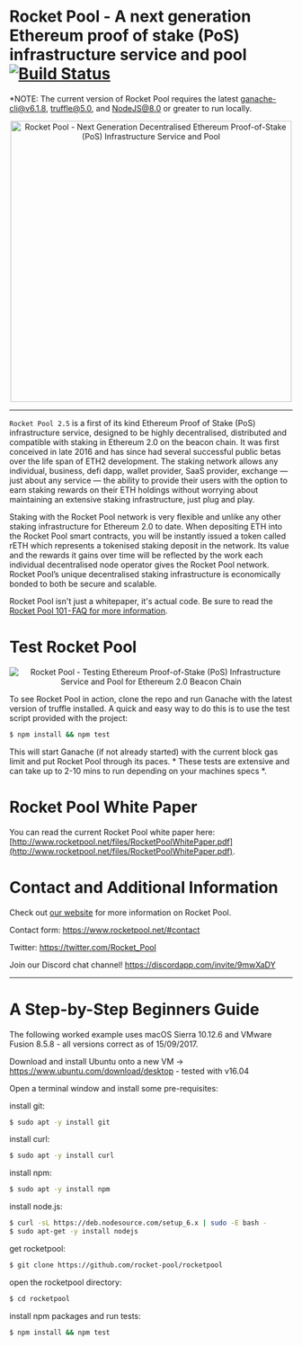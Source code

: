 # Rocket Pool - A next generation Ethereum proof of stake (PoS) infrastructure service and pool [![Build Status](https://travis-ci.org/rocket-pool/rocketpool.svg?branch=master)](https://travis-ci.org/rocket-pool/rocketpool)

*NOTE: The current version of Rocket Pool requires the latest [ganache-cli@v6.1.8](https://github.com/trufflesuite/ganache-cli), [truffle@5.0](https://github.com/trufflesuite/truffle), and [NodeJS@8.0](https://nodejs.org/en/download/package-manager/) or greater to run locally.

<p align="center">
  <img src="https://raw.githubusercontent.com/rocket-pool/rocketpool/master/images/logo.png?raw=true" alt="Rocket Pool - Next Generation Decentralised Ethereum Proof-of-Stake (PoS) Infrastructure Service and Pool" width="500" />
</p>

---

`Rocket Pool 2.5` is a first of its kind Ethereum Proof of Stake (PoS) infrastructure service, designed to be highly decentralised, distributed and compatible with staking in Ethereum  2.0 on the beacon chain. It was first conceived in late 2016 and has since had several successful public betas over the life span of ETH2 development. The staking network allows any individual, business, defi dapp, wallet provider, SaaS provider, exchange — just about any service — the ability to provide their users with the option to earn staking rewards on their ETH holdings without worrying about maintaining an extensive staking infrastructure, just plug and play.

Staking with the Rocket Pool network is very flexible and unlike any other staking infrastructure for Ethereum 2.0 to date. When depositing ETH into the Rocket Pool smart contracts, you will be instantly issued a token called rETH which represents a tokenised staking deposit in the network. Its value and the rewards it gains over time will be reflected by the work each individual decentralised node operator gives the Rocket Pool network. Rocket Pool’s unique decentralised staking infrastructure is economically bonded to both be secure and scalable.

Rocket Pool isn't just a whitepaper, it's actual code. Be sure to read the [Rocket Pool 101 - FAQ for more information](https://medium.com/rocket-pool/rocket-pool-101-faq-ee683af10da9).

# Test Rocket Pool

<p align="center">
  <img src="https://raw.githubusercontent.com/rocket-pool/rocketpool/master/images/rocket-pool-casper-pos-beacon-chain-test.png?raw=true" alt="Rocket Pool - Testing Ethereum Proof-of-Stake (PoS) Infrastructure Service and Pool for Ethereum 2.0 Beacon Chain"/>
</p>

To see Rocket Pool in action, clone the repo and run Ganache with the latest version of truffle installed. A quick and easy way to do this is to use the test script provided with the project:
```bash
$ npm install && npm test
```
This will start Ganache (if not already started) with the current block gas limit and put Rocket Pool through its paces. * These tests are extensive and can take up to 2-10 mins to run depending on your machines specs *.

# Rocket Pool White Paper

You can read the current Rocket Pool white paper here: [http://www.rocketpool.net/files/RocketPoolWhitePaper.pdf](http://www.rocketpool.net/files/RocketPoolWhitePaper.pdf).

# Contact and Additional Information

Check out [our website](http://www.rocketpool.net) for more information on Rocket Pool.

Contact form: https://www.rocketpool.net/#contact

Twitter: https://twitter.com/Rocket_Pool

Join our Discord chat channel! https://discordapp.com/invite/9mwXaDY

---

# A Step-by-Step Beginners Guide

The following worked example uses macOS Sierra 10.12.6 and VMware Fusion 8.5.8 - all versions correct as of 15/09/2017.

Download and install Ubuntu onto a new VM -> https://www.ubuntu.com/download/desktop - tested with v16.04

Open a terminal window and install some pre-requisites:

install git:
```bash
$ sudo apt -y install git
```
install curl:  
```bash
$ sudo apt -y install curl
```
install npm:
```bash
$ sudo apt -y install npm
```
install node.js:
```bash
$ curl -sL https://deb.nodesource.com/setup_6.x | sudo -E bash -
$ sudo apt-get -y install nodejs
```
get rocketpool:
```bash
$ git clone https://github.com/rocket-pool/rocketpool
```
open the rocketpool directory:
```bash
$ cd rocketpool
```
install npm packages and run tests:
```bash
$ npm install && npm test
```
